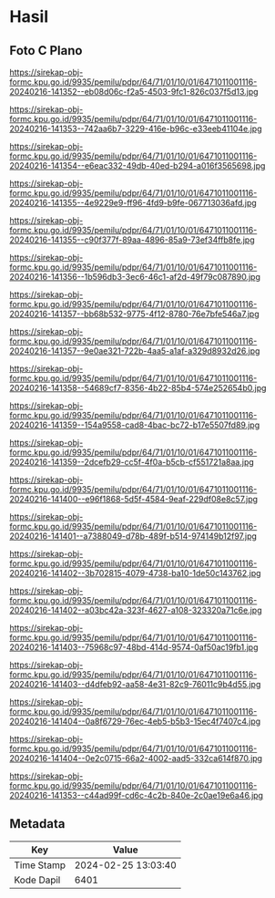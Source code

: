 # Hasil

## Foto C Plano

https://sirekap-obj-formc.kpu.go.id/9935/pemilu/pdpr/64/71/01/10/01/6471011001116-20240216-141352--eb08d06c-f2a5-4503-9fc1-826c037f5d13.jpg

https://sirekap-obj-formc.kpu.go.id/9935/pemilu/pdpr/64/71/01/10/01/6471011001116-20240216-141353--742aa6b7-3229-416e-b96c-e33eeb41104e.jpg

https://sirekap-obj-formc.kpu.go.id/9935/pemilu/pdpr/64/71/01/10/01/6471011001116-20240216-141354--e6eac332-49db-40ed-b294-a016f3565698.jpg

https://sirekap-obj-formc.kpu.go.id/9935/pemilu/pdpr/64/71/01/10/01/6471011001116-20240216-141355--4e9229e9-ff96-4fd9-b9fe-067713036afd.jpg

https://sirekap-obj-formc.kpu.go.id/9935/pemilu/pdpr/64/71/01/10/01/6471011001116-20240216-141355--c90f377f-89aa-4896-85a9-73ef34ffb8fe.jpg

https://sirekap-obj-formc.kpu.go.id/9935/pemilu/pdpr/64/71/01/10/01/6471011001116-20240216-141356--1b596db3-3ec6-46c1-af2d-49f79c087890.jpg

https://sirekap-obj-formc.kpu.go.id/9935/pemilu/pdpr/64/71/01/10/01/6471011001116-20240216-141357--bb68b532-9775-4f12-8780-76e7bfe546a7.jpg

https://sirekap-obj-formc.kpu.go.id/9935/pemilu/pdpr/64/71/01/10/01/6471011001116-20240216-141357--9e0ae321-722b-4aa5-a1af-a329d8932d26.jpg

https://sirekap-obj-formc.kpu.go.id/9935/pemilu/pdpr/64/71/01/10/01/6471011001116-20240216-141358--54689cf7-8356-4b22-85b4-574e252654b0.jpg

https://sirekap-obj-formc.kpu.go.id/9935/pemilu/pdpr/64/71/01/10/01/6471011001116-20240216-141359--154a9558-cad8-4bac-bc72-b17e5507fd89.jpg

https://sirekap-obj-formc.kpu.go.id/9935/pemilu/pdpr/64/71/01/10/01/6471011001116-20240216-141359--2dcefb29-cc5f-4f0a-b5cb-cf551721a8aa.jpg

https://sirekap-obj-formc.kpu.go.id/9935/pemilu/pdpr/64/71/01/10/01/6471011001116-20240216-141400--e96f1868-5d5f-4584-9eaf-229df08e8c57.jpg

https://sirekap-obj-formc.kpu.go.id/9935/pemilu/pdpr/64/71/01/10/01/6471011001116-20240216-141401--a7388049-d78b-489f-b514-974149b12f97.jpg

https://sirekap-obj-formc.kpu.go.id/9935/pemilu/pdpr/64/71/01/10/01/6471011001116-20240216-141402--3b702815-4079-4738-ba10-1de50c143762.jpg

https://sirekap-obj-formc.kpu.go.id/9935/pemilu/pdpr/64/71/01/10/01/6471011001116-20240216-141402--a03bc42a-323f-4627-a108-323320a71c6e.jpg

https://sirekap-obj-formc.kpu.go.id/9935/pemilu/pdpr/64/71/01/10/01/6471011001116-20240216-141403--75968c97-48bd-414d-9574-0af50ac19fb1.jpg

https://sirekap-obj-formc.kpu.go.id/9935/pemilu/pdpr/64/71/01/10/01/6471011001116-20240216-141403--d4dfeb92-aa58-4e31-82c9-76011c9b4d55.jpg

https://sirekap-obj-formc.kpu.go.id/9935/pemilu/pdpr/64/71/01/10/01/6471011001116-20240216-141404--0a8f6729-76ec-4eb5-b5b3-15ec4f7407c4.jpg

https://sirekap-obj-formc.kpu.go.id/9935/pemilu/pdpr/64/71/01/10/01/6471011001116-20240216-141404--0e2c0715-66a2-4002-aad5-332ca614f870.jpg

https://sirekap-obj-formc.kpu.go.id/9935/pemilu/pdpr/64/71/01/10/01/6471011001116-20240216-141353--c44ad99f-cd6c-4c2b-840e-2c0ae19e6a46.jpg


## Metadata

| Key        | Value               |
| ---------- | ------------------- |
| Time Stamp | 2024-02-25 13:03:40 |
| Kode Dapil | 6401                |



